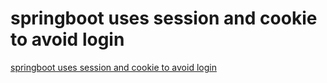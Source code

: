 # springboot uses session and cookie to avoid login
[springboot uses session and cookie to avoid login](https://aiwithcloud.com/2022/09/15/springboot_uses_session_and_cookie_to_avoid_login/)